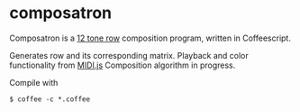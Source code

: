 composatron
===========

Composatron is a
[12 tone row](http://en.wikipedia.org/wiki/Twelve-tone_technique)
composition program, written in Coffeescript.

Generates row and its corresponding matrix.
Playback and color functionality from [MIDI.js](https://github.com/mudcube/MIDI.js)
Composition algorithm in progress.

Compile with

    $ coffee -c *.coffee
